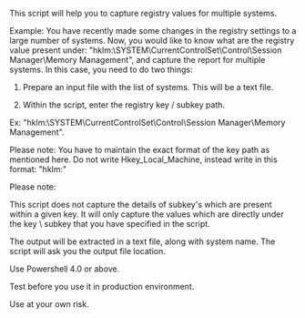 This script will help you to capture registry values for multiple systems. 

Example: You have recently made some changes in the registry settings to a large number of systems. Now, you would like to know what are the registry value present under: "hklm:\SYSTEM\CurrentControlSet\Control\Session Manager\Memory Management", and capture the report for multiple systems. In this case, you need to do two things:

 
1) Prepare an input file with the list of systems. This will be a text file.

2) Within the script, enter the registry key / subkey path.

Ex: "hklm:\SYSTEM\CurrentControlSet\Control\Session Manager\Memory Management".

Please note: You have to maintain the exact format of the key path as mentioned here. Do not write Hkey_Local_Machine, instead write in this format: "hklm:\"

 

Please note: 

This script does not capture the details of subkey's which are present within a given key. It will only capture the values which are directly under the key \ subkey that you have specified in the script.

The output will be extracted in a text file, along with system name. The script will ask you the output file location.

Use Powershell 4.0 or above.

Test before you use it in production environment.

Use at your own risk.
